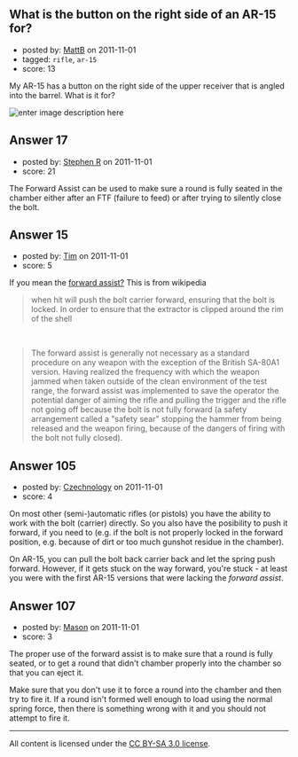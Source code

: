 ## What is the button on the right side of an AR-15 for?

- posted by: [MattB](https://stackexchange.com/users/-1/24-mattb) on 2011-11-01
- tagged: `rifle`, `ar-15`
- score: 13

My AR-15 has a button on the right side of the upper receiver that is angled into the barrel.  What is it for?

![enter image description here][1]


  [1]: http://i.stack.imgur.com/0qlL4.png


## Answer 17

- posted by: [Stephen R](https://stackexchange.com/users/-1/34-stephen-r) on 2011-11-01
- score: 21

<p>The Forward Assist can be used to make sure a round is fully seated in the chamber either after an FTF (failure to feed) or after trying to silently close the bolt.</p>



## Answer 15

- posted by: [Tim](https://stackexchange.com/users/-1/45-tim) on 2011-11-01
- score: 5

<p>If you mean the <a href="http://en.wikipedia.org/wiki/Forward_assist" rel="nofollow">forward assist?</a>  This is from wikipedia</p>

<blockquote>
  <p>when hit will push the bolt carrier forward, ensuring that the bolt
  is locked. In order to ensure that the extractor is clipped around the
  rim of the shell</p>
</blockquote>

<p><br /></p>

<blockquote>
  <p>The forward assist is generally not necessary as a standard procedure
  on any weapon with the exception of the British SA-80A1 version.
  Having realized the frequency with which the weapon jammed when taken
  outside of the clean environment of the test range, the forward assist
  was implemented to save the operator the potential danger of aiming
  the rifle and pulling the trigger and the rifle not going off because
  the bolt is not fully forward (a safety arrangement called a "safety
  sear" stopping the hammer from being released and the weapon firing,
  because of the dangers of firing with the bolt not fully closed).</p>
</blockquote>



## Answer 105

- posted by: [Czechnology](https://stackexchange.com/users/-1/101-czechnology) on 2011-11-01
- score: 4

<p>On most other (semi-)automatic rifles (or pistols) you have the ability to work with the bolt (carrier) directly. So you also have the posibility to push it forward, if you need to (e.g. if the bolt is not properly locked in the forward position, e.g. because of dirt or too much gunshot residue in the chamber).</p>

<p>On AR-15, you can pull the bolt back carrier back and let the spring push forward. However, if it gets stuck on the way forward, you're stuck - at least you were with the first AR-15 versions that were lacking the <em>forward assist</em>.</p>



## Answer 107

- posted by: [Mason](https://stackexchange.com/users/-1/19-mason) on 2011-11-01
- score: 3

<p>The proper use of the forward assist is to make sure that a round is fully seated, or to get a round that didn't chamber properly into the chamber so that you can eject it.</p>

<p>Make sure that you don't use it to force a round into the chamber and then try to fire it. If a round isn't formed well enough to load using the normal spring force, then there is something wrong with it and you should not attempt to fire it.</p>




---

All content is licensed under the [CC BY-SA 3.0 license](https://creativecommons.org/licenses/by-sa/3.0/).
